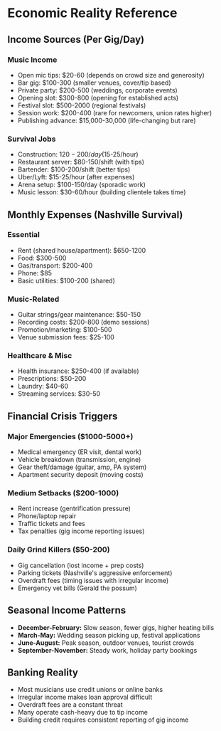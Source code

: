 # Economic Reality Reference

## Income Sources (Per Gig/Day)

### Music Income
- Open mic tips: $20-60 (depends on crowd size and generosity)
- Bar gig: $100-300 (smaller venues, cover/tip based)
- Private party: $200-500 (weddings, corporate events)
- Opening slot: $300-800 (opening for established acts)
- Festival slot: $500-2000 (regional festivals)
- Session work: $200-400 (rare for newcomers, union rates higher)
- Publishing advance: $15,000-30,000 (life-changing but rare)

### Survival Jobs
- Construction: $120-200/day ($15-25/hour)
- Restaurant server: $80-150/shift (with tips)
- Bartender: $100-200/shift (better tips)
- Uber/Lyft: $15-25/hour (after expenses)
- Arena setup: $100-150/day (sporadic work)
- Music lesson: $30-60/hour (building clientele takes time)

## Monthly Expenses (Nashville Survival)

### Essential
- Rent (shared house/apartment): $650-1200
- Food: $300-500
- Gas/transport: $200-400  
- Phone: $85
- Basic utilities: $100-200 (shared)

### Music-Related
- Guitar strings/gear maintenance: $50-150
- Recording costs: $200-800 (demo sessions)
- Promotion/marketing: $100-500
- Venue submission fees: $25-100

### Healthcare & Misc
- Health insurance: $250-400 (if available)
- Prescriptions: $50-200
- Laundry: $40-60
- Streaming services: $30-50

## Financial Crisis Triggers

### Major Emergencies ($1000-5000+)
- Medical emergency (ER visit, dental work)
- Vehicle breakdown (transmission, engine)
- Gear theft/damage (guitar, amp, PA system)
- Apartment security deposit (moving costs)

### Medium Setbacks ($200-1000)
- Rent increase (gentrification pressure)
- Phone/laptop repair
- Traffic tickets and fees
- Tax penalties (gig income reporting issues)

### Daily Grind Killers ($50-200)
- Gig cancellation (lost income + prep costs)
- Parking tickets (Nashville's aggressive enforcement)
- Overdraft fees (timing issues with irregular income)
- Emergency vet bills (Gerald the possum)

## Seasonal Income Patterns
- **December-February:** Slow season, fewer gigs, higher heating bills
- **March-May:** Wedding season picking up, festival applications
- **June-August:** Peak season, outdoor venues, tourist crowds
- **September-November:** Steady work, holiday party bookings

## Banking Reality
- Most musicians use credit unions or online banks
- Irregular income makes loan approval difficult
- Overdraft fees are a constant threat
- Many operate cash-heavy due to tip income
- Building credit requires consistent reporting of gig income
